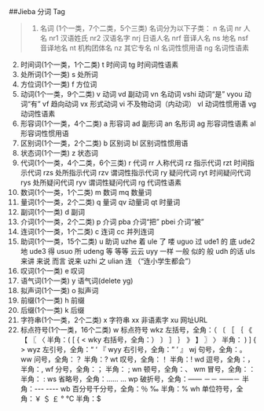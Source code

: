 ##Jieba 分词 Tag

>  1. 名词 (1个一类，7个二类，5个三类)
名词分为以下子类：
n 名词
nr 人名
nr1 汉语姓氏
nr2 汉语名字
nrj 日语人名
nrf 音译人名
ns 地名
nsf 音译地名
nt 机构团体名
nz 其它专名
nl 名词性惯用语
ng 名词性语素
2. 时间词(1个一类，1个二类)
t 时间词
tg 时间词性语素
3. 处所词(1个一类)
s 处所词
4. 方位词(1个一类)
f 方位词
5. 动词(1个一类，9个二类)
v 动词
vd 副动词
vn 名动词
vshi 动词“是”
vyou 动词“有”
vf 趋向动词
vx 形式动词
vi 不及物动词（内动词）
vl 动词性惯用语
vg 动词性语素
6. 形容词(1个一类，4个二类)
a 形容词
ad 副形词
an 名形词
ag 形容词性语素
al 形容词性惯用语
7. 区别词(1个一类，2个二类)
b 区别词
bl 区别词性惯用语
8. 状态词(1个一类)
z 状态词
9. 代词(1个一类，4个二类，6个三类)
r 代词
rr 人称代词
rz 指示代词
rzt 时间指示代词
rzs 处所指示代词
rzv 谓词性指示代词
ry 疑问代词
ryt 时间疑问代词
rys 处所疑问代词
ryv 谓词性疑问代词
rg 代词性语素
10. 数词(1个一类，1个二类)
m 数词
mq 数量词
11. 量词(1个一类，2个二类)
q 量词
qv 动量词
qt 时量词
12. 副词(1个一类)
d 副词
13. 介词(1个一类，2个二类)
p 介词
pba 介词“把”
pbei 介词“被”
14. 连词(1个一类，1个二类)
c 连词
cc 并列连词
15. 助词(1个一类，15个二类)
u 助词
uzhe 着
ule 了 喽
uguo 过
ude1 的 底
ude2 地
ude3 得
usuo 所
udeng 等 等等 云云
uyy 一样 一般 似的 般
udh 的话
uls 来讲 来说 而言 说来
uzhi 之
ulian 连 （“连小学生都会”）
16. 叹词(1个一类)
e 叹词
17. 语气词(1个一类)
y 语气词(delete yg)
18. 拟声词(1个一类)
o 拟声词
19. 前缀(1个一类)
h 前缀
20. 后缀(1个一类)
k 后缀
21. 字符串(1个一类，2个二类)
x 字符串
xx 非语素字
xu 网址URL
22. 标点符号(1个一类，16个二类)
w 标点符号
wkz 左括号，全角：（ 〔 ［ ｛ 《 【 〖 〈 半角：( [ { <
wky 右括号，全角：） 〕 ］ ｝ 》 】 〗 〉 半角： ) ] { >
wyz 左引号，全角：“ ‘ 『
wyy 右引号，全角：” ’ 』
wj 句号，全角：。
ww 问号，全角：？ 半角：?
wt 叹号，全角：！ 半角：!
wd 逗号，全角：， 半角：,
wf 分号，全角：； 半角： ;
wn 顿号，全角：、
wm 冒号，全角：： 半角： :
ws 省略号，全角：…… …
wp 破折号，全角：—— －－ ——－ 半角：--- ----
wb 百分号千分号，全角：％ ‰ 半角：%
wh 单位符号，全角：￥ ＄ ￡ ° ℃ 半角：$
